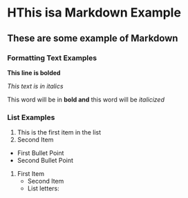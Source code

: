 # HThis isa Markdown Example

## These are some example of Markdown

### Formatting Text Examples

**This line is bolded**

_This text is in italics_

This word will be in **bold and** this word will be _italicized_

### List Examples

1. This is the first item in the list
2. Second Item

- First Bullet Point
- Second Bullet Point

1. First Item
    - Second Item
    - List letters:

